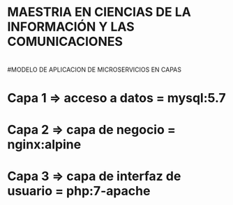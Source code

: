 # MAESTRIA EN CIENCIAS DE LA INFORMACIÓN Y LAS COMUNICACIONES
#
#MODELO DE APLICACION DE MICROSERVICIOS EN CAPAS
#
#  Capa 1 => acceso a datos = mysql:5.7
#
#  Capa 2 => capa de negocio = nginx:alpine
#
#  Capa 3 => capa de interfaz de usuario = php:7-apache
#
#
